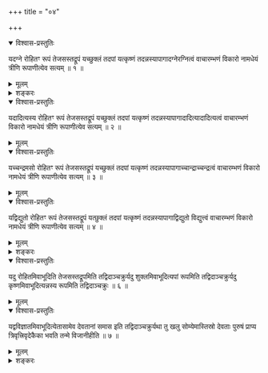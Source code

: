 +++
title = "०४"

+++

<details open><summary>विश्वास-प्रस्तुतिः</summary>

यदग्ने रोहितꣳ रूपं तेजसस्तद्रूपं यच्छुक्लं तदपां यत्कृष्णं
तदन्नस्यापागादग्नेरग्नित्वं वाचारम्भणं
विकारो नामधेयं त्रीणि रूपाणीत्येव सत्यम् ॥ १ ॥
</details>

<details><summary>मूलम्</summary>

यदग्ने रोहितꣳ रूपं तेजसस्तद्रूपं यच्छुक्लं तदपां यत्कृष्णं
तदन्नस्यापागादग्नेरग्नित्वं वाचारम्भणं
विकारो नामधेयं त्रीणि रूपाणीत्येव सत्यम् ॥ १ ॥
</details>

<details><summary>शङ्करः</summary>

यत्तद्देवतानां त्रिवृत्करणमुक्तम् तस्यैवोदाहरणमुच्यते — उदाहरणं नाम
एकदेशप्रसिद्ध्या अशेषप्रसिद्ध्यर्थमुदाह्रियत इति । तदेतदाह —
यदग्नेः त्रिवृत्कृतस्य रोहितं रूपं प्रसिद्धं लोके, तत्
अत्रिवृत्कृतस्य तेजसो रूपमिति विद्धि । तथा
यच्छुक्लं रूपमग्नेरेव तदपामत्रिवृत्कृतानाम् ; यत्कृष्णं तस्यैवाग्नेः
रूपम् तदन्नस्य पृथिव्याः अत्रिवृत्कृतायाः इति विद्धि । तत्रैवं सति
रूपत्रयव्यतिरेकेण अग्निरिति यन्मन्यसे त्वम् ,
तस्याग्नेरग्नित्वमिदानीम् अपागात् अपगतम् ।
प्राग्रूपत्रयविवेकविज्ञानात् या अग्निबुद्धिरासीत् ते, सा
अग्निबुद्धिरपगता अग्निशब्दश्चेत्यर्थः —
यथा दृश्यमानरक्तोपधानसंयुक्तः स्फटिको गृह्यमाणः
पद्मरागोऽयमितिशब्दबुद्ध्योः
प्रयोजको भवति प्रागुपधानस्फटिकयोर्विवेकविज्ञानात् , तद्विवेकविज्ञाने तु
पद्मरागशब्दबुद्धी निवर्तेते तद्विवेकविज्ञातुः — तद्वत् । ननु किमत्र
बुद्धिशब्दकल्पनया क्रियते, प्राग्रूपत्रयविवेककरणादग्निरेवासीत् ,
तदग्नेरग्नित्वं रोहितादिरूपविवेककरणादपागादिति युक्तम् — यथा
तन्त्वपकर्षणे पटाभावः । नैवम् , बुद्धिशब्दमात्रमेव हि
अग्निः ; यत आह वाचारम्भणमग्निर्नाम विकारो नामधेयं नाममात्रमित्यर्थः ।
अतः अग्निबुद्धिरपि मृषैव । किं तर्हि तत्र सत्यम् ? त्रीणि रूपाणीत्येव
सत्यम् , नाणुमात्रमपि रूपत्रयव्यतिरेकेण सत्यमस्तीत्यवधारणार्थः ॥
</details>

<details open><summary>विश्वास-प्रस्तुतिः</summary>

यदादित्यस्य रोहितꣳ रूपं तेजसस्तद्रूपं यच्छुक्लं तदपां यत्कृष्णं
तदन्नस्यापागादादित्यादादित्यत्वं वाचारम्भणं विकारो
नामधेयं त्रीणि रूपाणीत्येव सत्यम् ॥ २ ॥
</details>

<details><summary>मूलम्</summary>

यदादित्यस्य रोहितꣳ रूपं तेजसस्तद्रूपं यच्छुक्लं तदपां यत्कृष्णं
तदन्नस्यापागादादित्यादादित्यत्वं वाचारम्भणं विकारो
नामधेयं त्रीणि रूपाणीत्येव सत्यम् ॥ २ ॥
</details>

<details open><summary>विश्वास-प्रस्तुतिः</summary>

यच्चन्द्रमसो रोहितꣳ रूपं तेजसस्तद्रूपं यच्छुक्लं तदपां यत्कृष्णं
तदन्नस्यापागाच्चान्द्राच्चन्द्रत्वं वाचारम्भणं विकारो
नामधेयं त्रीणि रूपाणीत्येव सत्यम् ॥ ३ ॥
</details>

<details><summary>मूलम्</summary>

यच्चन्द्रमसो रोहितꣳ रूपं तेजसस्तद्रूपं यच्छुक्लं तदपां यत्कृष्णं
तदन्नस्यापागाच्चान्द्राच्चन्द्रत्वं वाचारम्भणं विकारो
नामधेयं त्रीणि रूपाणीत्येव सत्यम् ॥ ३ ॥
</details>

<details open><summary>विश्वास-प्रस्तुतिः</summary>

यद्विद्युतो रोहितꣳ रूपं तेजसस्तद्रूपं यत्छुक्लं तदपां यत्कृष्णं
तदन्नस्यापागाद्विद्युतो विद्युत्त्वं वाचारम्भणं विकारो
नामधेयं त्रीणि रूपाणीत्येव सत्यम् ॥ ४ ॥
</details>

<details><summary>मूलम्</summary>

यद्विद्युतो रोहितꣳ रूपं तेजसस्तद्रूपं यत्छुक्लं तदपां यत्कृष्णं
तदन्नस्यापागाद्विद्युतो विद्युत्त्वं वाचारम्भणं विकारो
नामधेयं त्रीणि रूपाणीत्येव सत्यम् ॥ ४ ॥
</details>

<details><summary>शङ्करः</summary>

तथा यदादित्यस्य यच्चन्द्रमसो यद्विद्युत इत्यादि समानम् । ननु ‘यथा तु खलु
सोम्येमास्तिस्रो देवतास्त्रिवृत्त्रिवृदेकैका भवति तन्मे विजानीहि’ (छा.
उ. ६ । ४ । ४) इत्युक्त्वा तेजस एव चतुर्भिरप्युदाहरणैः अग्न्यादिभिः
त्रिवृत्करणं दर्शितम् , न अबन्नयोरुदाहरणं दर्शितं त्रिवृत्करणे ।
नैष दोषः अबन्नविषयाण्यप्युदाहरणानि एवमेव च द्रष्टव्यानीति मन्यते
श्रुतिः । तेजस उदाहरणमुपलक्षणार्थम् ,
रूपवत्त्वात्स्पष्टार्थत्वोपपत्तेश्च ।
गन्धरसयोरनुदाहरणं त्रयाणामसम्भवात् । न हि गन्धरसौ तेजसि स्तः ।
स्पर्शशब्दयोरनुदाहरणं विभागेन दर्शयितुमशक्यत्वात् ।
यदि सर्वं जगत् त्रिवृत्कृतमिति अग्न्यादिवत् त्रीणि रूपाणीत्येव सत्यम्
, अग्नेरग्नित्ववत् अपागाज्जगतो जगत्त्वम् । तथा अन्नस्याप्यप्शुङ्गत्वात्
आप इत्येव सत्यं वाचारम्भणमात्रमन्नम् । तथा अपामपि तेजःशुङ्गत्वात्
वाचारम्भणत्वं तेज इत्येव सत्यम् । तेजसोऽपिसच्छुङ्गत्वात्
वाचारम्भणत्वं सदित्येव सत्यम् इत्येषोऽर्थो विवक्षितः । ननु
वाय्वन्तरिक्षे तु अत्रिवृत्कृते तेजःप्रभृतिष्वनन्तर्भूतत्वात्
अवशिष्येते, एवं गन्धरसशब्दस्पर्शाश्चावशिष्टा इति कथं सता
विज्ञातेन सर्वमन्यदविज्ञातं विज्ञातं भवेत् ? तद्विज्ञाने वा
प्रकारान्तरं वाच्यम् ; नैष दोषः, रूपवद्द्रव्ये सर्वस्य
दर्शनात् । कथम् ? तेजसि तावद्रूपवति शब्दस्पर्शयोरप्युपलम्भात्
वाय्वन्तरिक्षयोः तत्र स्पर्शशब्दगुणवतोः सद्भावो
अनुमीयते । तथा अबन्नयोः रूपवतो रसगन्धान्तर्भाव इति । रूपवतां
त्रयाणां तेजोबन्नानां त्रिवृत्करणप्रदर्शनेन सर्वं
तदन्तर्भूतं सद्विकारत्वात् त्रीण्येव रूपाणि
विज्ञातं मन्यते श्रुतिः । न हि मूर्तं रूपवद्द्रव्यं
प्रत्याख्याय वाय्वाकाशयोः तद्गुणयोर्गन्धरसयोर्वा
ग्रहणमस्ति । अथवा रूपवतामपि त्रिवृत्करणं
प्रदर्शनार्थमेव मन्यते श्रुतिः । यथा तु
त्रिवृत्कृते त्रीणि रूपाणीत्येव सत्यम् , तथा
पञ्चीकरणेऽपि समानो न्याय इत्यतः सर्वस्य
सद्विकारत्वात् सता विज्ञातेन सर्वमिदं विज्ञातं
स्यात् सदेकमेवाद्वितीयं सत्यमिति सिद्धमेव भवति । तदेकस्मिन्सति विज्ञाते
सर्वमिदं विज्ञातं भवतीति सूक्तम् ॥

एतद्ध स्म वै तद्विद्वांस आहुः पूर्वे महाशाला महाश्रोत्रिया न नोऽद्य
कश्चनाश्रुतममतमविज्ञातमुदाहरिष्यतीति ह्येभ्यो विदाञ्चक्रुः ॥ ५
॥

एतत् विद्वांसः विदितवन्तः पूर्वे अतिक्रान्ताः महाशालाः महाश्रोत्रियाः
आहुः ह स्म वै किल । किमुक्तवन्त इति, आह — न नः अस्माकं कुले अद्य
इदानीं यथोक्तविज्ञानवतां कश्चन कश्चिदपि अश्रुतममतमविज्ञातम्
उदाहरिष्यति नोदाहरिष्यति, सर्वं विज्ञातमेव
अस्मत्कुलीनानां सद्विज्ञानवत्त्वात्
इत्यभिप्रायः । ते पुनः कथं सर्वं विज्ञातवन्त
इति, आह — एभ्यः त्रिभ्यः रोहितादिरूपेभ्यः त्रिवृत्कृतेभ्यः
विज्ञातेभ्यः सर्वमप्यन्यच्छिष्टमेवमेवेति विदाञ्चक्रुः
विज्ञातवन्तः यस्मात् , तस्मात्सर्वज्ञा एव सद्विज्ञानात् ते
आसुरित्यर्थः । अथवा एभ्यो विदाञ्चक्रुरिति अग्न्यादिभ्यो
दृष्टान्तेभ्यो विज्ञातेभ्यः सर्वमन्यद्विदाञ्चक्रुरित्येतत् ॥
</details>

<details open><summary>विश्वास-प्रस्तुतिः</summary>

यदु रोहितमिवाभूदिति तेजसस्तद्रूपमिति तद्विदाञ्चक्रुर्यदु
शुक्लमिवाभूदित्यपां रूपमिति
तद्विदाञ्चक्रुर्यदु कृष्णमिवाभूदित्यन्नस्य
रूपमिति तद्विदाञ्चक्रुः ॥ ६ ॥
</details>

<details><summary>मूलम्</summary>

यदु रोहितमिवाभूदिति तेजसस्तद्रूपमिति तद्विदाञ्चक्रुर्यदु
शुक्लमिवाभूदित्यपां रूपमिति
तद्विदाञ्चक्रुर्यदु कृष्णमिवाभूदित्यन्नस्य
रूपमिति तद्विदाञ्चक्रुः ॥ ६ ॥
</details>

<details open><summary>विश्वास-प्रस्तुतिः</summary>

यद्वविज्ञातमिवाभूदित्येतासामेव देवतानां समास इति तद्विदाञ्चक्रुर्यथा तु
खलु सोम्येमास्तिस्रो देवताः पुरुषं प्राप्य त्रिवृत्त्रिवृदेकैका भवति
तन्मे विजानीहीति ॥ ७ ॥
</details>

<details><summary>मूलम्</summary>

यद्वविज्ञातमिवाभूदित्येतासामेव देवतानां समास इति तद्विदाञ्चक्रुर्यथा तु
खलु सोम्येमास्तिस्रो देवताः पुरुषं प्राप्य त्रिवृत्त्रिवृदेकैका भवति
तन्मे विजानीहीति ॥ ७ ॥
</details>

<details><summary>शङ्करः</summary>

कथम् ? यदन्यद्रूपेण सन्दिह्यमाने कपोतादिरूपे रोहितमिव यद्गृह्यमाणमभूत्
तेषां पूर्वेषां ब्रह्मविदाम् , तत्तेजसो रूपमिति विदाञ्चक्रुः । तथा
यच्छुक्लमिवाभूद्गृह्यमाणं तदपां रूपम् , यत्कृष्णमिव । गृह्यमाणं
तदन्नस्येति विदाञ्चक्रुः । एवमेवात्यन्तदुर्लक्ष्यं यत् उ अपि
अविज्ञातमिव विशेषतो अगृह्यमाणमभूत् तदप्येतासामेव तिसृणां देवतानां
समासः समुदाय इति विदाञ्चक्रुः । एवं तावद्बाह्यं
वस्त्वग्न्यादिवद्विज्ञातम् ,
तथेदानीं यथा तु खलु हे सोम्य इमाः यथोक्तास्तिस्रो देवताः
पुरुषं शिरःपाण्यादिलक्षणं कार्यकारणसङ्घातं प्राप्य
पुरुषेणोपयुज्यमानाः त्रिवृत्त्रिवृदेकैका
भवति, तत् आध्यात्मिकं विजानीहि निगदतः इत्युक्त्वा आह ॥

इति चतुर्थखण्डभाष्यम् ॥
</details>

